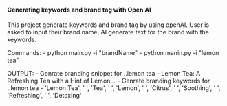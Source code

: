 #### Generating keywords and brand tag with Open AI

This project generate keywords and brand tag by using openAI. 
User is asked to input their brand name, AI generate text  for the brand with the keywords.

Commands:
	-	python main.py -i "brandName"
	-	python manin.py -i "lemon tea"


OUTPUT:
	-	Genrate branding snippet for ..lemon tea
	-	Lemon Tea: A Refreshing Tea with a Hint of Lemon...
	-	Genrate branding keywords for ..lemon tea
	-	'Lemon Tea', ' ', 'Tea', ' ', 'Lemon', ' ', 'Citrus', ' ', 'Soothing', ' ', 'Refreshing', ' ', 'Detoxing'

